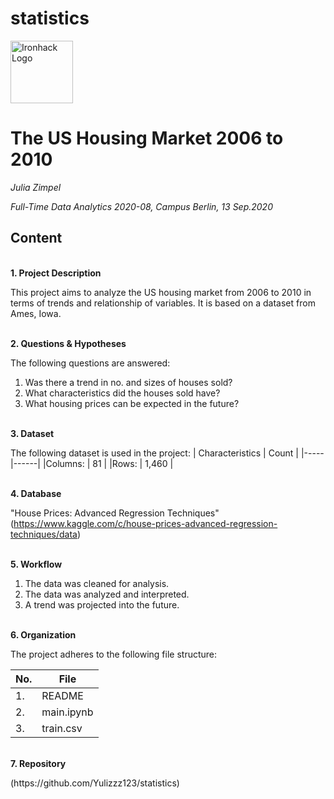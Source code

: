 # statistics

<img src="https://bit.ly/2VnXWr2" alt="Ironhack Logo" width="100"/>


# The US Housing Market 2006 to 2010

*Julia Zimpel*

*Full-Time Data Analytics 2020-08, Campus Berlin, 13 Sep.2020*


## Content

\
**1. Project Description**

This project aims to analyze the US housing market from 2006 to 2010 in terms of trends and relationship of variables.
It is based on a dataset from Ames, Iowa.

\
**2. Questions & Hypotheses** 

The following questions are answered:

1. Was there a trend in no. and sizes of houses sold? 
2. What characteristics did the houses sold have?
3. What housing prices can be expected in the future?

\
**3. Dataset**

The following dataset is used in the project:
| Characteristics | Count |
|-----|------|
|Columns: | 81 |
|Rows: | 1,460 |

\
**4. Database**

"House Prices: Advanced Regression Techniques" <Link>(https://www.kaggle.com/c/house-prices-advanced-regression-techniques/data)

\
**5. Workflow**

1. The data was cleaned for analysis. 
2. The data was analyzed and interpreted.
3. A trend was projected into the future.

\
**6. Organization**

The project adheres to the following file structure:

| No. | File |
|-----|------|
|1. | README |
|2. | main.ipynb |
|3. | train.csv |

\
**7. Repository**
<Link> (https://github.com/Yulizzz123/statistics)
